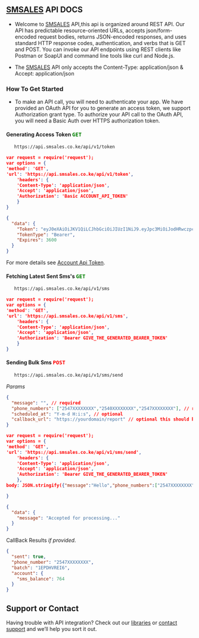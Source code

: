 ## [SMSALES](https://smsales.co.ke) API DOCS
* Welcome to [SMSALES](https://smsales.co.ke) API,this api is organized around REST API. Our API has predictable resource-oriented URLs, accepts json/form-encoded request bodies, returns JSON-encoded responses, and uses standard HTTP response codes, authentication, and verbs that is GET and POST. You can invoke our API endpoints using REST clients like Postman or SoapUI and command line tools like curl and Node.js.

* The [SMSALES](https://smsales.co.ke) API only accepts the Content-Type: application/json & Accept: application/json

### How To Get Started
* To make an API call, you will need to authenticate your app. We have provided an OAuth API for you to generate an access token, we support Authorization grant type. To authorize your API call to the OAuth API, you will need a Basic Auth over HTTPS authorization token.

#### Generating Access Token <span style="color:green"><kbd>GET</kbd></span>

```markdown
   https://api.smsales.co.ke/api/v1/token 
```

```json
var request = require('request');
var options = {
'method': 'GET',
'url': 'https://api.smsales.co.ke/api/v1/token',
    'headers': {
    'Content-Type': 'application/json',
    'Accept': 'application/json',
    'Authorization': 'Basic ACCOUNT_API_TOKEN'
    }
}
```
```json
{
  "data": {
    "Token": "eyJ0eXAiOiJKV1QiLCJhbGciOiJIUzI1NiJ9.eyJpc3MiOiJodHRwczpcL1wvYXBpLnNtc2FsZXMuY28ua2VcL2FwaVwvdjFcL3Rva2VuIiwiaWF0IjoxNjIxOTY1OTk5LCJleHAiOjE2MjE5Njk1OTksIm5iZiI6MTYyMTk2NTk5OSwianRpIjoiNUlvc3NjdlRqZDU3bVdLcyIsInN1YiI6IjhiNWE5ZmEwLTM3ODYtNDRhOS05NmEwLWVlMTlmOTU2NDVjZiIsInBydiI6IjIzYmQ1Yzg5NDlmNjAwYWRiMzllNzAxYzQwMDg3MmRiN2E1OTc2ZjcifQ.mioHmrN-KJb8_rJd9FayfhBGI6G8Kg6g9nNg8c4GxjM",
    "TokenType": "Bearer",
    "Expires": 3600
  }
}
```

For more details see [Account Api Token](https://smsales.co.ke/profile).

#### Fetching Latest Sent Sms's <span style="color:green"><kbd>GET</kbd></span>
```markdown
   https://api.smsales.co.ke/api/v1/sms
```

```json
var request = require('request');
var options = {
'method': 'GET',
'url': 'https://api.smsales.co.ke/api/v1/sms',
    'headers': {
    'Content-Type': 'application/json',
    'Accept': 'application/json',
    'Authorization': 'Bearer GIVE_THE_GENERATED_BEARER_TOKEN'
    }
}
```
#### Sending Bulk Sms <span style="color:red"><kbd>POST</kbd></span>
```markdown
   https://api.smsales.co.ke/api/v1/sms/send
```
*Params*
```json
{
  "message": "", // required
  "phone_numbers": ["2547XXXXXXXX","2540XXXXXXXX","2547XXXXXXXX"], // required
  "scheduled_at": "Y-m-d H:i:s", // optional
  "callback_url": "https://yourdomain/report" // optional this should be a POST request
}
```

```json
var request = require('request');
var options = {
'method': 'GET',
'url': 'https://api.smsales.co.ke/api/v1/sms/send',
    'headers': {
    'Content-Type': 'application/json',
    'Accept': 'application/json',
    'Authorization': 'Bearer GIVE_THE_GENERATED_BEARER_TOKEN'
    },
body: JSON.stringify({"message":"Hello","phone_numbers":["2547XXXXXXXX","2540XXXXXXXX","2547XXXXXXXX"]})

}
```
```json
{
  "data": {
    "message": "Accepted for processing..."
  }
}
```
CallBack Results *if provided*.

```json
{
  "sent": true,
  "phone_number": "2547XXXXXXXX",
  "batch": "1EPDHVREI6",
  "account": {
    "sms_balance": 764
  }
}
```

## Support or Contact

Having trouble with API integration? Check out our [libraries](https://github.com/SHIFTECH-AFRICA/smsales-php-sdk) or [contact support](https://wa.me/message/UW2M6CP2ACOAF1) and we’ll help you sort it out.
